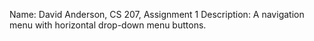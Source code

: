 Name: David Anderson, CS 207, Assignment 1
Description: A navigation menu with horizontal drop-down menu buttons.
